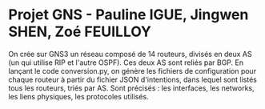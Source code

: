 # Projet GNS - Pauline IGUE, Jingwen SHEN, Zoé FEUILLOY

On crée sur GNS3 un réseau composé de 14 routeurs, divisés en deux AS (un qui utilise RIP et l'autre OSPF). Ces deux AS sont reliés par BGP. 
En lançant le code conversion.py, on génère les fichiers de configuration pour chaque routeur à partir du fichier JSON d'intentions, dans lequel sont listés tous les routeurs, triés par AS. Sont précisés : les interfaces, les networks, les liens physiques, les protocoles utilisés.

